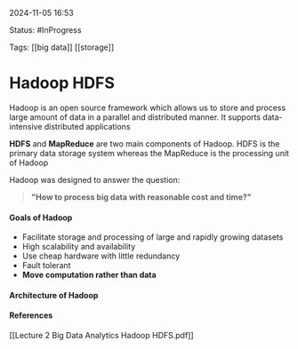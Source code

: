 
2024-11-05 16:53

Status: #InProgress

Tags: [[big data]] [[storage]] 

# Hadoop HDFS

Hadoop is an open source framework which allows us to store and process large amount of data in a parallel and distributed manner. It supports data-intensive distributed applications

**HDFS** and **MapReduce** are two main components of Hadoop. HDFS is the primary data storage system whereas the MapReduce is the processing unit of Hadoop

Hadoop was designed to answer the question:
>**"How to process big data with reasonable cost and time?"**

#### Goals of Hadoop
- Facilitate storage and processing of large and rapidly growing datasets
- High scalability and availability
- Use cheap hardware with little redundancy
- Fault tolerant
- **Move computation rather than data**

#### Architecture of Hadoop





#### References
[[Lecture 2 Big Data Analytics Hadoop HDFS.pdf]]